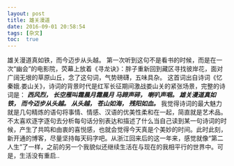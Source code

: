 ```yaml
---
layout: post
title: 雄关漫道
date: 2016-09-01 20:58:54
tags: [杂文]
toc:  true
---
```


雄关漫道真如铁，而今迈步从头越。
第一次听到这句不是看书的时候，而是在一次“幽会”的电影院，荧幕上放着《寻龙诀》：胖子重新回到藏区寻找彼岸花，面对广阔无垠的草原山丘，念了这句词，气势磅礴，五味具杂。
这首词出自诗词《忆秦娥.娄山关》，诗词的背景时代是红军长征期间激战娄山关的紧张场景，完整的诗词是：
***西风烈，
长空雁叫霜晨月霜晨月
马蹄声碎，
喇叭声咽。
雄关漫道真如铁，
而今迈步从头越。
从头越，
苍山如海，
残阳如血。***
我觉得诗词的最大魅力就是几句精炼的语句将事情、情感、汉语的优美性柔和在一起，简直就是艺术品。不太喜欢逐字逐句去分析每句话分别表达和描述了什么当自己读到某一句诗词的时候，产生了共鸣和由衷的喜悦感，也就会觉得今天真是个美妙的时间。此时此刻，新开通的博客，尽量坚持每天码字吧。从浙江回来后的这一年来，感觉就像“第二人生”了一样，之前的另一个我貌似还继续生活在与现在的我相平行的世界中。可是，生活没有重启..
